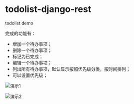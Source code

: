 # todolist-django-rest
todolist demo

完成的功能有：

- 增加一个待办事项；
- 删除一个待办事项；
- 标记为已完成；
- 编辑一个待办事项；
- 列出所有待办事项，默认显示按照优先级分类，按时间排列；
- 可以设置优先级；

![演示1](https://d3dr1ze7164817.cloudfront.net/items/2M390x3342212U0V2O2B/Screen%20recording%202017-04-22%20at%2009.01.52%20AM.gif?X-CloudApp-Visitor-Id=2748231&v=6852f503)

![演示2](https://d3dr1ze7164817.cloudfront.net/items/2E2g1u1X3X003T093A0y/Screen%20recording%202017-04-22%20at%2009.05.42%20AM.gif?X-CloudApp-Visitor-Id=2748231&v=a7068b9a)






